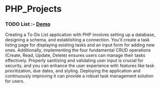 # PHP_Projects 

### TODO List :- [Demo](https://upendrabhatt2607.github.io/PHP_Projects/to_do/)

Creating a To-Do List application with PHP involves setting up a database, designing a schema, and establishing a connection. You'll create a task listing page for displaying existing tasks and an input form for adding new ones. Additionally, implementing the four fundamental CRUD operations (Create, Read, Update, Delete) ensures users can manage their tasks effectively. Properly sanitizing and validating user input is crucial for security, and you can enhance the user experience with features like task prioritization, due dates, and styling. Deploying the application and continuously improving it can provide a robust task management solution for users.

